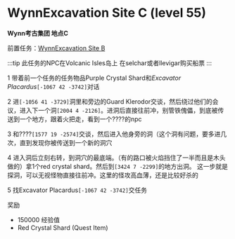# WynnExcavation Site C (level 55)
**Wynn考古集团 地点C**

前置任务：[WynnExcavation Site B](/quests/lvl41-50.html#wynnexcavation-site-b-level-46)

:::tip
此任务的NPC在Volcanic Isles岛上 在selchar或者llevigar购买船票
:::

1 带着前一个任务的任务物品Purple Crystal Shard和*Excavator Placardus*`[-1067 42 -3742]`对话

2 进`[-1056 41 -3729]`洞里和旁边的Guard Klerodor交谈，然后绕过他们的会议，进入下一个洞`[2004 4 -2126]`。进洞后直接往前冲，别管铁傀儡，到底被传送到一个地方，跟着火把走，看到一个????的npc

3 和????`[1577 19 -2574]`交谈，然后进入他身旁的洞（这个洞有问题，要多进几次，直到发现你被传送到一个新的洞穴

4 进入洞后立刻右转，到洞穴的最底端。（有的路口被火焰挡住了一半而且是木头做的）拿1个red crystal shard。然后到`[3424 7 -2299]`的地方出洞。
这一步就是探洞，可以无视怪物直接往前冲。这里的怪攻高血薄，还是比较好杀的

5 找Excavator Placardus`[-1067 42 -3742]`交任务

奖励
+ 150000 经验值
+ Red Crystal Shard (Quest Item)
